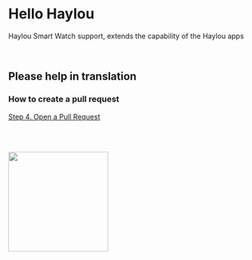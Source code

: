 # Hello Haylou

Haylou Smart Watch support, extends the capability of the Haylou apps

<br>

## Please help in translation

### How to create a pull request
[Step 4. Open a Pull Request](https://guides.github.com/activities/hello-world/)

<br>
<br>

<a href="https://play.google.com/store/apps/details?id=hu.tiborsosdevs.haylou.hello" target="_blank"><img src="https://play.google.com/intl/en_us/badges/static/images/badges/en_badge_web_generic.png" align="left" width="200" target="_blank"></a>
